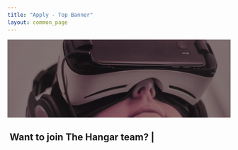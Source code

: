 ```yaml
---
title: "Apply - Top Banner"
layout: common_page
---
```

<div id="home">
	<div class="site-slider">
		<img src="/img/apply_hero_desktop_1600.jpg" alt="slider image 4" class="img-responsive bannerimgoveraide imageminwidth">
			<div class="container">
				<div class="row">
					<div class="col-md-12">
						<div class="slider-caption">
							<h2>
								<span id="textdecorator">&nbsp;Want to join The Hangar team? <span class="blinking-cursor">|</span>
								</span>
							</h2>
						</div>
					</div>
				</div>
			</div>
		</div> 
	</div>